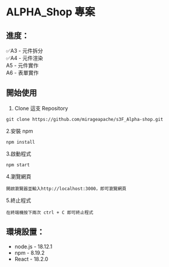 # ALPHA_Shop 專案

## 進度：

✅A3 - 元件拆分<br>
✅A4 - 元件渲染<br>
A5 - 元件實作<br>
A6 - 表單實作<br>

## 開始使用

1. Clone 這支 Repository

```
git clone https://github.com/mirageapache/s3F_Alpha-shop.git
```

2.安裝 npm

```
npm install
```

3.啟動程式

```
npm start
```

4.瀏覽網頁

```
開啟瀏覽器並輸入http://localhost:3000，即可瀏覽網頁
```

5.終止程式

```
在終端機按下兩次 ctrl + C 即可終止程式
```

## 環境設置：

- node.js - 18.12.1
- npm - 8.19.2
- React - 18.2.0
